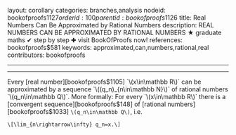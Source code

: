 layout: corollary
categories: branches,analysis
nodeid: bookofproofs$1127
orderid: 100
parentid: bookofproofs$1126
title: Real Numbers Can Be Approximated by Rational Numbers
description: REAL NUMBERS CAN BE APPROXIMATED BY RATIONAL NUMBERS &#9733; graduate maths &#10004; step by step &#10010; visit BookOfProofs now!
references: bookofproofs$581
keywords: approximated,can,numbers,rational,real
contributors: bookofproofs

---


---

Every [real number][bookofproofs$1105] `\(x\in\mathbb R\)` can be approximated by a sequence `\((q_n)_{n\in\mathbb N}\)` of rational numbers `\(q_n\in\mathbb Q\)`. More formally: For every `\(x\in\mathbb R\)` there is a [convergent sequence][bookofproofs$148] of [rational numbers][bookofproofs$1033] `\(q_n\in\mathbb Q\)`, i.e.

`\[\lim_{n\rightarrow\infty} q_n=x.\]`
